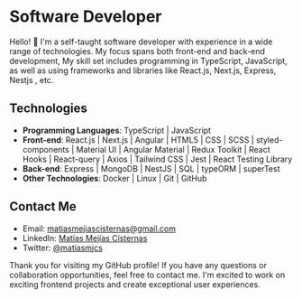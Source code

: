 # Software Developer
Hello! 👋 I'm a self-taught software developer with experience in a wide range of technologies. My focus spans both front-end and back-end development, My skill set includes programming in TypeScript, JavaScript, as well as using frameworks and libraries like React.js, Next.js, Express, Nestjs , etc.

## Technologies
- **Programming Languages**: TypeScript | JavaScript
- **Front-end**: React.js | Next.js | Angular | HTML5 | CSS | SCSS | styled-components | Material UI | Angular Material | Redux Toolkit | React Hooks | React-query | Axios | Tailwind CSS | Jest | React Testing Library 
- **Back-end**: Express | MongoDB | NestJS | SQL | typeORM | superTest
- **Other Technologies**: Docker | Linux | Git | GitHub 

## Contact Me

- Email: [matiasmejiascisternas@gmail.com](mailto:matiasmejiascisternas@gmail.com)
- LinkedIn: [Matías Mejías Císternas](https://www.linkedin.com/in/matias-mejias-cisternas/)
- Twitter: [@matiasmjcs](https://twitter.com/matiasmjcs)

Thank you for visiting my GitHub profile! If you have any questions or collaboration opportunities, feel free to contact me. I'm excited to work on exciting frontend projects and create exceptional user experiences.

